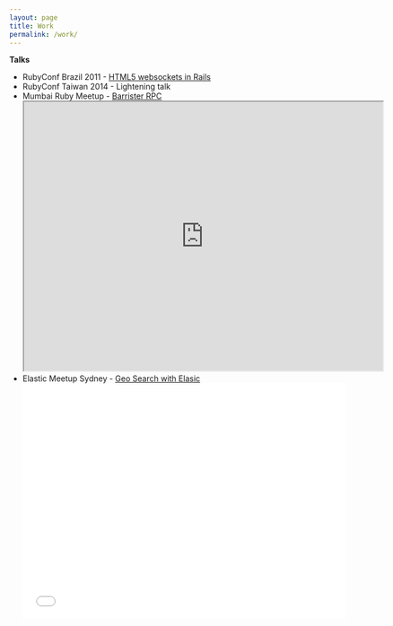 ```yaml
---
layout: page
title: Work
permalink: /work/
---
```


**Talks**

- RubyConf Brazil 2011 - [HTML5 websockets in Rails](http://evts.at/1fKv9m2)
- RubyConf Taiwan 2014 - Lightening talk
- Mumbai Ruby Meetup - [Barrister RPC](http://slides.com/saurabhbhatia/geo-elastic#/)
  <iframe src="https://drive.google.com/file/d/0ByHaJIp_Oob4MlA3dXlxZWx3Q0U/preview" width="640" height="480"></iframe>
- Elastic Meetup Sydney - [Geo Search with Elasic](http://slides.com/saurabhbhatia/geo-elastic#/)
  <iframe src="//slides.com/saurabhbhatia/geo-elastic/embed" width="576" height="420" scrolling="no" frameborder="0" webkitallowfullscreen mozallowfullscreen allowfullscreen></iframe>
